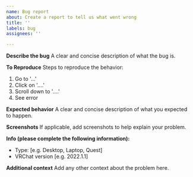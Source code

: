 ```yaml
---
name: Bug report
about: Create a report to tell us what went wrong
title: ''
labels: bug
assignees: ''

---
```


**Describe the bug**
A clear and concise description of what the bug is.

**To Reproduce**
Steps to reproduce the behavior:
1. Go to '...'
2. Click on '....'
3. Scroll down to '....'
4. See error

**Expected behavior**
A clear and concise description of what you expected to happen.

**Screenshots**
If applicable, add screenshots to help explain your problem.

**Info (please complete the following information):**
 - Type: [e.g. Desktop, Laptop, Quest]
 - VRChat version [e.g. 2022.1.1]

**Additional context**
Add any other context about the problem here.
